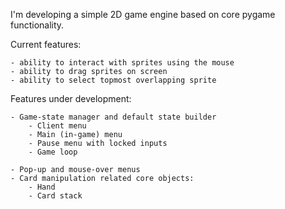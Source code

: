 I'm developing a simple 2D game engine based on core pygame functionality.

Current features:

    - ability to interact with sprites using the mouse
    - ability to drag sprites on screen 
    - ability to select topmost overlapping sprite
    
Features under development:

    - Game-state manager and default state builder
        - Client menu
        - Main (in-game) menu
        - Pause menu with locked inputs
        - Game loop 
 
    - Pop-up and mouse-over menus
    - Card manipulation related core objects:
        - Hand
        - Card stack
    
        